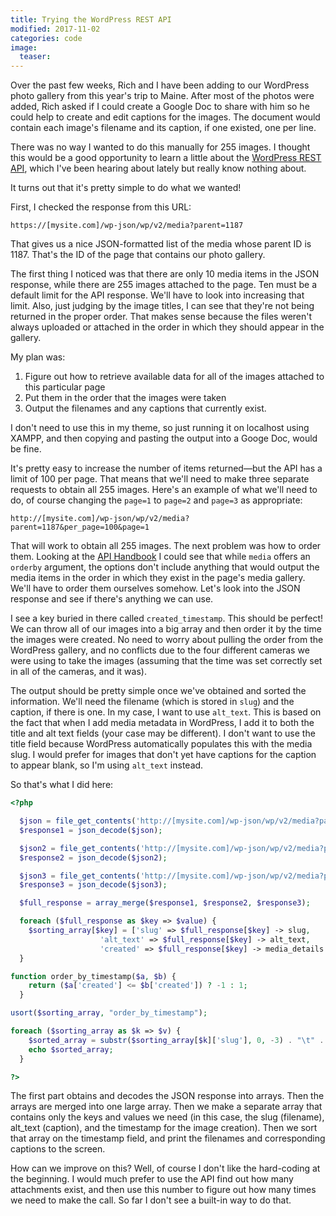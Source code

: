 ```yaml
---
title: Trying the WordPress REST API
modified: 2017-11-02
categories: code
image:
  teaser: 
---
```


Over the past few weeks, Rich and I have been adding to our WordPress photo gallery from this year's trip to Maine. After most of the photos were added, Rich asked if I could create a Google Doc to share with him so he could help to create and edit captions for the images. The document would contain each image's filename and its caption, if one existed, one per line. 

There was no way I wanted to do this manually for 255 images. I thought this would be a good opportunity to learn a little about the [WordPress REST API](https://developer.wordpress.org/rest-api/), which I've been hearing about lately but really know nothing about. 

It turns out that it's pretty simple to do what we wanted! 

First, I checked the response from this URL:

`https://[mysite.com]/wp-json/wp/v2/media?parent=1187`

That gives us a nice JSON-formatted list of the media whose parent ID is 1187. That's the ID of the page that contains our photo gallery.

The first thing I noticed was that there are only 10 media items in the JSON response, while there are 255 images attached to the page. Ten must be a default limit for the API response. We'll have to look into increasing that limit. Also, just judging by the image titles, I can see that they're not being returned in the proper order. That makes sense because the files weren't always uploaded or attached in the order in which they should appear in the gallery.

My plan was:
1. Figure out how to retrieve available data for all of the images attached to this particular page
2. Put them in the order that the images were taken
3. Output the filenames and any captions that currently exist. 

I don't need to use this in my theme, so just running it on localhost using XAMPP, and then copying and pasting the output into a Googe Doc, would be fine.

It's pretty easy to increase the number of items returned—but the API has a limit of 100 per page. That means that we'll need to make three separate requests to obtain all 255 images. Here's an example of what we'll need to do, of course changing the `page=1` to `page=2` and `page=3` as appropriate:

`http://[mysite.com]/wp-json/wp/v2/media?parent=1187&per_page=100&page=1`

That will work to obtain all 255 images. The next problem was how to order them. Looking at the [API Handbook](https://developer.wordpress.org/rest-api/) I could see that while `media` offers an `orderby` argument, the options don't include anything that would output the media items in the order in which they exist in the page's media gallery. We'll have to order them ourselves somehow. Let's look into the JSON response and see if there's anything we can use.

I see a key buried in there called `created_timestamp`. This should be perfect! We can throw all of our images into a big array and then order it by the time the images were created. No need to worry about pulling the order from the WordPress gallery, and no conflicts due to the four different cameras we were using to take the images (assuming that the time was set correctly set in all of the cameras, and it was).

The output should be pretty simple once we've obtained and sorted the information. We'll need the filename (which is stored in `slug`) and the caption, if there is one. In my case, I want to use `alt_text`. This is based on the fact that when I add media metadata in WordPress, I add it to both the title and alt text fields (your case may be different). I don't want to use the title field because WordPress automatically populates this with the media slug. I would prefer for images that don't yet have captions for the caption to appear blank, so I'm using `alt_text` instead.

So that's what I did here:

```php
<?php

  $json = file_get_contents('http://[mysite.com]/wp-json/wp/v2/media?parent=1187&orderby=id&order=asc&per_page=100&page=1');
  $response1 = json_decode($json);

  $json2 = file_get_contents('http://[mysite.com]/wp-json/wp/v2/media?parent=1187&orderby=id&order=asc&per_page=100&page=2');
  $response2 = json_decode($json2);

  $json3 = file_get_contents('http://[mysite.com]/wp-json/wp/v2/media?parent=1187&orderby=id&order=asc&per_page=100&page=3');
  $response3 = json_decode($json3);

  $full_response = array_merge($response1, $response2, $response3);

  foreach ($full_response as $key => $value) {
    $sorting_array[$key] = ['slug' => $full_response[$key] -> slug,
                    'alt_text' => $full_response[$key] -> alt_text,
                    'created' => $full_response[$key] -> media_details -> image_meta -> created_timestamp];
  }

function order_by_timestamp($a, $b) {
    return ($a['created'] <= $b['created']) ? -1 : 1;
  }

usort($sorting_array, "order_by_timestamp");

foreach ($sorting_array as $k => $v) {
    $sorted_array = substr($sorting_array[$k]['slug'], 0, -3) . "\t" . $sorting_array[$k]['alt_text'] . "\n";
    echo $sorted_array;
  }

?>
```

The first part obtains and decodes the JSON response into arrays. Then the arrays are merged into one large array. Then we make a separate array that contains only the keys and values we need (in this case, the slug (filename), alt_text (caption), and the timestamp for the image creation). Then we sort that array on the timestamp field, and print the filenames and corresponding captions to the screen.

How can we improve on this? Well, of course I don't like the hard-coding at the beginning. I would much prefer to use the API find out how many attachments exist, and then use this number to figure out how many times we need to make the call. So far I don't see a built-in way to do that.



